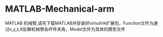 # MATLAB-Mechanical-arm
MATLAB 机械臂,请先下载MATLAB并安装好simulink扩展包，Function文件为通过x,y,z,θ反解机械臂各杆件夹角，Model文件为具体的模型文件
